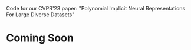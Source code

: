 Code for our CVPR'23 paper: "Polynomial Implicit Neural Representations For Large Diverse Datasets"
# Coming Soon
